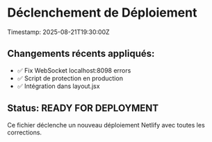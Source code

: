 # Déclenchement de Déploiement

Timestamp: 2025-08-21T19:30:00Z

## Changements récents appliqués:
- ✅ Fix WebSocket localhost:8098 errors
- ✅ Script de protection en production
- ✅ Intégration dans layout.jsx

## Status: READY FOR DEPLOYMENT

Ce fichier déclenche un nouveau déploiement Netlify avec toutes les corrections.

